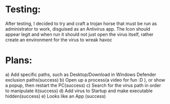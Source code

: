 # Testing:

After testing, I decided to try and craft a trojan horse that must be run as administrator to work, disguised as an Antivirus app. The Icon should appear legit and when run it should not just open the virus itself, rather create an environment for the virus to wreak havoc

# Plans:
 a) Add specific paths, such as Desktop/Download in Windows Defender exclusion paths(success)
 b) Open up a process(a video for fun :D ), or show a popup, then restart the PC(success)
 c) Search for the virus path in order to manipulate it(success)
 d) Add virus to Startup and make executable hidden(success)
 e) Looks like an App (success)


